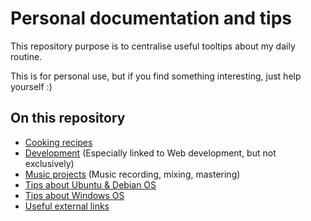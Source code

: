 # Personal documentation and tips

This repository purpose is to centralise useful tooltips about my daily routine.

This is for personal use, but if you find something interesting, just help yourself :)

## On this repository

- [Cooking recipes](docs/cooking/README.md)
- [Development](docs/development) (Especially linked to Web development, but not exclusively)
- [Music projects](docs/music) (Music recording, mixing, mastering)
- [Tips about Ubuntu & Debian OS](docs/ubuntu-debian)
- [Tips about Windows OS](docs/windows)
- [Useful external links](useful-external-links.md)
